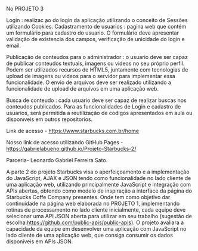 No PROJETO 3

Login : realizac ̧ao do login da aplicação utilizando o conceito de Sessões utilizando Cookies.
Cadastramento de usuarios : pagina web que contém um formulário para cadastro do usuario. O formulário deve apresentar validação de existencia dos campos, verificação de unicidade do login e email.

Publicação de conteudos para o administrador : o usuario deve ser capaz de publicar conteudos textuais, imagens ou videos no seu próprio perfil. Podem ser utilizados recursos de HTML5, juntamente com tecnologias de upload de imagens ou videos para o servidor para implementar essa funcionalidade. O envio de arquivos deve ser realizado
utilizando a funcionalidade de upload de arquivos em uma aplicação web.

Busca de conteudo : cada usuario deve ser capaz de realizar buscas nos conteudos publicados.  Para as funcionalidades de Login e cadastro de usuarios, será permitida a reutilização de codigos apresentados em aula ou disponıveis em outros repositorios.  

Link de acesso - https://www.starbucks.com.br/home

Nosso link de acesso utilizando GitHub Pages - https://gabrielabueno.github.io/Projeto-Starbucks-2/

Parceria- Leonardo Gabriel Ferreira Sato.



A parte 2 do projeto Starbucks visa o aperfeiçoamento e a implementação do JavaScript, AJAX e JSON tendo como funcionalidade no lado 
cliente de uma aplicação web, utilizando principalmente JavaScript e integração com APIs abertas, obtendo como modelo de inspiração a interface da página do Starbucks Coffe Company presentes. Onde tem como objetivo dar continuidade na página web elaborada no PROJETO 1, implementando rotinas de processamento no lado cliente inicialmente, cada equipe deve selecionar uma API JSON aberta para utilizar em seu trabalho (sugestão de escolha:https://github.com/public-apis/public-apis). O projeto avaliara a capacidade da equipe em desenvolver uma aplicação com JavaScript no lado cliente de uma aplicação web, que consiga consumir os dados disponíveis em APIs JSON.



